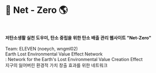 # 🌳 Net - Zero 🌎
<br>

**저탄소생활 실천 도우미, 탄소 중립을 위한 탄소 배출 관리 웹사이트 "Net-Zero"**
<br>
<br>
Team: ELEVEN (noeych, wngml02)
<br>
Earth Lost Environmental Value Effect Network
<br>
: Network for the Earth's Lost Environmental Value Creation Effect
<br>
지구의 잃어버린 환경적 가치 창출 효과를 위한 네트워크
